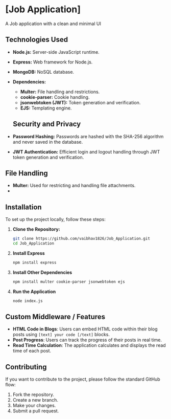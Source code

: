 # [Job Application]
A Job application with a clean and minimal UI

## Technologies Used
- **Node.js:** Server-side JavaScript runtime.
- **Express:** Web framework for Node.js.
- **MongoDB:** NoSQL database.
- **Dependencies:**
  - **Multer:** File handling and restrictions.
  - **cookie-parser:** Cookie handling.
  - **jsonwebtoken (JWT):** Token generation and verification.
  - **EJS:** Templating engine.
  ## Security and Privacy

- **Password Hashing:** Passwords are hashed with the SHA-256 algorithm and never saved in the database.
- **JWT Authentication:** Efficient login and logout handling through JWT token generation and verification.

## File Handling

- **Multer:** Used for restricting and handling file attachments.
- 
## Installation

To set up the project locally, follow these steps:

1. **Clone the Repository:**
   ```sh
   git clone https://github.com/vaibhav1826/Job_Application.git
   cd Job_Application
   ```
2. **Install Express**

    ```sh
    npm install express
    ```
3. **Install Other Dependencies**

    ```sh
    npm install multer cookie-parser jsonwebtoken ejs
    ```

4. **Run the Application**

    ```sh
    node index.js
    ```
## Custom Middleware / Features

- **HTML Code in Blogs**: Users can embed HTML code within their blog posts using `[text] your code [/text]` blocks.
- **Post Progress**: Users can track the progress of their posts in real time.
- **Read Time Calculation**: The application calculates and displays the read time of each post.

## Contributing

If you want to contribute to the project, please follow the standard GitHub flow:

1. Fork the repository.
2. Create a new branch.
3. Make your changes.
4. Submit a pull request.
 
